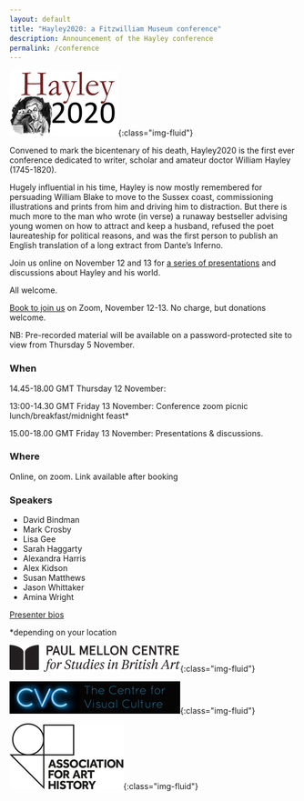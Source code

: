 ```yaml
---
layout: default
title: "Hayley2020: a Fitzwilliam Museum conference"
description: Announcement of the Hayley conference
permalink: /conference
---
```


![Hayley2020 logo](/images/conference/Hayley2020_logo_small.jpeg){:class="img-fluid"}

Convened to mark the bicentenary of his death, Hayley2020 is the first ever
conference dedicated to writer, scholar and amateur doctor William Hayley
(1745-1820).

Hugely influential in his time, Hayley is now mostly remembered for persuading
William Blake to move to the Sussex coast, commissioning illustrations and prints
from him and driving him to distraction. But there is much more to the man who
wrote (in verse) a runaway bestseller advising young women on how to attract and
keep a husband, refused the poet laureateship for political reasons, and was the
first person to publish an English translation of a long extract from Dante’s
Inferno.

Join us online on November 12 and 13 for [a series of presentations](/conference/programme) and discussions about Hayley and his world.

All welcome. 

[Book to join us](https://tickets.museums.cam.ac.uk/hayley2020) on Zoom, November 12-13. No charge, but donations welcome.

NB: Pre-recorded  material will be available on a password-protected site to view from Thursday 5 November.

### When

14.45-18.00 GMT Thursday 12 November: 

13:00-14.30 GMT Friday 13 November: Conference zoom picnic lunch/breakfast/midnight feast* 

15.00-18.00 GMT Friday 13 November: Presentations & discussions.

### Where

Online, on zoom. Link available after booking

### Speakers

* David Bindman
* Mark Crosby
* Lisa Gee
* Sarah Haggarty
* Alexandra Harris
* Alex Kidson
* Susan Matthews
* Jason Whittaker
* Amina Wright

[Presenter bios](/conference/biographies)

*depending on your location

![Paul Mellon Centre logo](/images/conference/PMC_logo_black.png){:class="img-fluid"}



![Centre for Visual Culture logo](/images/conference/CVC.jpg){:class="img-fluid"}



![Association for Art History logo](/images/conference/AssociationForArtHistory_Logo.jpg){:class="img-fluid"}
